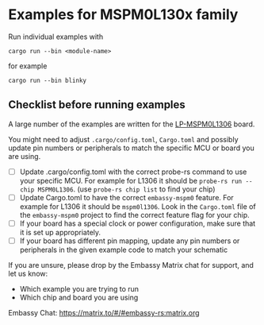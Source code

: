 # Examples for MSPM0L130x family

Run individual examples with
```
cargo run --bin <module-name>
```
for example
```
cargo run --bin blinky
```

## Checklist before running examples
A large number of the examples are written for the [LP-MSPM0L1306](https://www.ti.com/tool/LP-MSPM0L1306) board.

You might need to adjust `.cargo/config.toml`, `Cargo.toml` and possibly update pin numbers or peripherals to match the specific MCU or board you are using.

* [ ] Update .cargo/config.toml with the correct probe-rs command to use your specific MCU. For example for L1306 it should be `probe-rs run --chip MSPM0L1306`. (use `probe-rs chip list` to find your chip)
* [ ] Update Cargo.toml to have the correct `embassy-mspm0` feature. For example for L1306 it should be `mspm0l1306`. Look in the `Cargo.toml` file of the `embassy-mspm0` project to find the correct feature flag for your chip.
* [ ] If your board has a special clock or power configuration, make sure that it is set up appropriately.
* [ ] If your board has different pin mapping, update any pin numbers or peripherals in the given example code to match your schematic

If you are unsure, please drop by the Embassy Matrix chat for support, and let us know:

* Which example you are trying to run
* Which chip and board you are using

Embassy Chat: https://matrix.to/#/#embassy-rs:matrix.org
